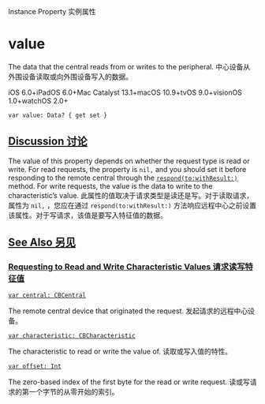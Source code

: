 Instance Property 实例属性

# value

The data that the central reads from or writes to the peripheral.
中心设备从外围设备读取或向外围设备写入的数据。

iOS 6.0+iPadOS 6.0+Mac Catalyst 13.1+macOS 10.9+tvOS 9.0+visionOS 1.0+watchOS 2.0+

```
var value: Data? { get set }
```



## [Discussion 讨论](https://developer.apple.com/documentation/corebluetooth/cbattrequest/value#Discussion)

The value of this property depends on whether the request type is read or write. For read requests, the property is `nil,` and you should set it before responding to the remote central through the [`respond(to:withResult:)`](https://developer.apple.com/documentation/corebluetooth/cbperipheralmanager/respond(to:withresult:)) method. For write requests, the value is the data to write to the characteristic’s value.
此属性的值取决于请求类型是读还是写。对于读取请求，属性为 `nil,` ，您应在通过 `respond(to:withResult:)` 方法响应远程中心之前设置该属性。对于写请求，该值是要写入特征值的数据。



## [See Also 另见](https://developer.apple.com/documentation/corebluetooth/cbattrequest/value#see-also)

### [Requesting to Read and Write Characteristic Values 请求读写特征值](https://developer.apple.com/documentation/corebluetooth/cbattrequest/value#Requesting-to-Read-and-Write-Characteristic-Values)

[`var central: CBCentral`](https://developer.apple.com/documentation/corebluetooth/cbattrequest/central)

The remote central device that originated the request.
发起请求的远程中心设备。

[`var characteristic: CBCharacteristic`](https://developer.apple.com/documentation/corebluetooth/cbattrequest/characteristic)

The characteristic to read or write the value of.
读取或写入值的特性。

[`var offset: Int`](https://developer.apple.com/documentation/corebluetooth/cbattrequest/offset)

The zero-based index of the first byte for the read or write request.
读或写请求的第一个字节的从零开始的索引。
